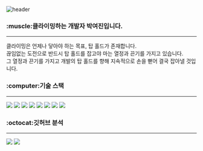 ![header](https://capsule-render.vercel.app/api?type=soft&color=FFC61A&height=140&text=welcome%20to%20my%20space.&fontSize=37)
<br>
<h3>:muscle:클라이밍하는 개발자 박여진입니다.</h3>
<hr>
<p>클라이밍은 언제나 닿아야 하는 목표, 탑 홀드가 존재합니다.
<br> 끊임없는 도전으로 반드시 탑 홀드를 잡고야 마는 열정과 끈기를 가지고 있습니다.
<br> 그 열정과 끈기를 가지고 개발의 탑 홀드를 향해 지속적으로 손을 뻗어 결국 잡아낼 것입니다. </p>
<h3>:computer:기술 스택 </h3>
<hr>
<div>
<img src="https://img.shields.io/badge/java-007396?style=for-the-badge&logo=java&logoColor=white"> 
<img src="https://img.shields.io/badge/spring-6DB33F?style=for-the-badge&logo=spring&logoColor=white"> 
<img src="https://img.shields.io/badge/javascript-F7DF1E?style=for-the-badge&logo=javascript&logoColor=black">  
<img src="https://img.shields.io/badge/jquery-0769AD?style=for-the-badge&logo=jquery&logoColor=white">
<img src="https://img.shields.io/badge/oracle-F80000?style=for-the-badge&logo=oracle&logoColor=white"> 
<img src="https://img.shields.io/badge/mysql-4479A1?style=for-the-badge&logo=mysql&logoColor=white">
<img src="https://img.shields.io/badge/git-F05032?style=for-the-badge&logo=git&logoColor=white">
<img src="https://img.shields.io/badge/github-181717?style=for-the-badge&logo=github&logoColor=white">
</div>
<h3>:octocat:깃허브 분석 </h3>
<hr>
<div>
<img src="https://github-readme-stats.vercel.app/api/top-langs/?username=jin00-dev&layout=compact">
<img src="https://github-readme-stats.vercel.app/api?username=jin00-dev&hide=stars&count_private=true&hide_rank=true&show_icons=true&theme=default">
</div>
